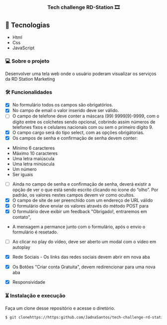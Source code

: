 <h3 align="center"> Tech challenge RD-Station 🎞 </h1>

## 🚀 Tecnologias

- Html
- Css
- JavaScript

### 💻 Sobre o projeto

Desenvolver uma tela web onde o usuário poderam visualizar os serviços da RD Station Marketing


### 🛠 Funcionalidades

- [x] No formulário todos os campos são obrigatórios.
- [x] No campo de email o valor inserido deve ser válido.
- [ ] O campo de telefone deve conter a máscara (99) 9999[9]-9999, com o dígito
        entre os colchetes sendo opcional, cobrindo assim números de telefones
        fixos e celulares nacionais com ou sem o primeiro dígito 9.
- [x] O campo cargo será do tipo select, com as opções obrigátorias.
- [x] Os campos de senha e confirmação de senha devem conter:
- Mínimo 6 caracteres
- Máximo 10 caracteres
- Uma letra maiúscula
- Uma letra minúscula
- Um número
- Ser iguais

- [ ] Ainda no campo de senha e confirmação de senha, deverá existir a opção
      de ver o que está sendo escrito clicando no ícone do “olho”. Por padrão, os
      valores nestes campos devem vir como ocultos.
- [x] O campo de site de ser preenchido com um endereço de URL válido
- [x] O formulário deve enviar os valores através do método POST para
- [x] O formulário deve exibir um feedback "Obrigado!, entraremos em contato", 
- A mensagem a permance junto com o formulário, após o envio o formulário é resetado.
- [ ] Ao clicar no play do vídeo, deve ser aberto um modal com o vídeo em autoplay

- [x] Rede Sociais - Os links das redes sociais devem abrir em nova aba
- [x] Os Botões "Criar conta Gratuita", devem redirencionar para uma nova aba
- [x] Responsividade

### ⏳ Instalação e execução

Faça um clone desse repositório e acesse o diretório.

```bash
$ git clonehttps://https:github.com/JadnaSantos/tech-challenge-rd-station
```

